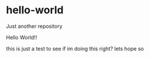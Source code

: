 # hello-world
Just another repository

Hello World!!

this is just a test to see if im doing this right? lets hope so
